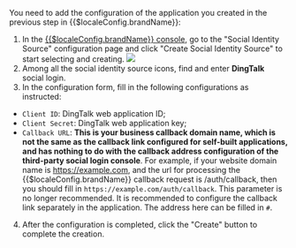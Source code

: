 <IntegrationDetailCard :title="`Fill in the DingTalk web application configuration in ${$localeConfig.brandName}`">

You need to add the configuration of the application you created in the previous step in {{$localeConfig.brandName}}:

1. In the [{{$localeConfig.brandName}} console](https://console.genauth.ai), go to the "Social Identity Source" configuration page and click "Create Social Identity Source" to start selecting and creating.
   ![](~@imagesZhCn/connections/Add-Social-Connections.png)
2. Among all the social identity source icons, find and enter **DingTalk** social login.
3. In the configuration form, fill in the following configurations as instructed:

- `Client ID`: DingTalk web application ID;
- `Client Secret`: DingTalk web application key;
- `Callback URL`: **This is your business callback domain name, which is not the same as the callback link configured for self-built applications, and has nothing to do with the callback address configuration of the third-party social login console**. For example, if your website domain name is https://example.com, and the url for processing the {{$localeConfig.brandName}} callback request is /auth/callback, then you should fill in `https://example.com/auth/callback`. This parameter is no longer recommended. It is recommended to configure the callback link separately in the application. The address here can be filled in `#`.

4. After the configuration is completed, click the "Create" button to complete the creation.

</IntegrationDetailCard>
